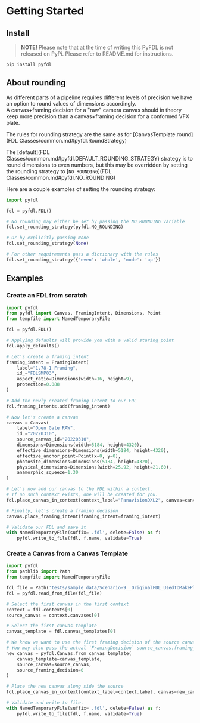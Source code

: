 # Getting Started

## Install
> **NOTE!** Please note that at the time of writing this PyFDL is not released on PyPi. 
> Please refer to README.md for instructions. 
```
pip install pyfdl
```

## About rounding
As different parts of a pipeline requires different levels of precision we have an option to 
round values of dimensions accordingly.  
A canvas+framing decision for a "raw" camera canvas should in theory keep more precision than a 
canvas+framing decision for a conformed VFX plate. 

The rules for rounding strategy are the same as for [CanvasTemplate.round](FDL Classes/common.md#pyfdl.RoundStrategy)


The [default](FDL Classes/common.md#pyfdl.DEFAULT_ROUNDING_STRATEGY) strategy is to round dimensions to 
even numbers, but this may be overridden by setting the rounding strategy to 
[`NO_ROUNDING`](FDL Classes/common.md#pyfdl.NO_ROUNDING)

Here are a couple examples of setting the rounding strategy:
```python
import pyfdl

fdl = pyfdl.FDL()

# No rounding may either be set by passing the NO_ROUNDING variable
fdl.set_rounding_strategy(pyfdl.NO_ROUNDING)

# Or by explicitly passing None
fdl.set_rounding_strategy(None)

# For other requirements pass a dictionary with the rules
fdl.set_rounding_strategy({'even': 'whole', 'mode': 'up'})
```

## Examples
### Create an FDL from scratch

```python
import pyfdl
from pyfdl import Canvas, FramingIntent, Dimensions, Point
from tempfile import NamedTemporaryFile

fdl = pyfdl.FDL()

# Applying defaults will provide you with a valid staring point 
fdl.apply_defaults()

# Let's create a framing intent
framing_intent = FramingIntent(
    label="1.78-1 Framing",
    id_="FDLSMP03",
    aspect_ratio=Dimensions(width=16, height=9),
    protection=0.088
)

# Add the newly created framing intent to our FDL
fdl.framing_intents.add(framing_intent)

# Now let's create a canvas
canvas = Canvas(
    label="Open Gate RAW",
    id_="20220310",
    source_canvas_id="20220310",
    dimensions=Dimensions(width=5184, height=4320),
    effective_dimensions=Dimensions(width=5184, height=4320),
    effective_anchor_point=Point(x=0, y=0),
    photosite_dimensions=Dimensions(5184, height=4320),
    physical_dimensions=Dimensions(width=25.92, height=21.60),
    anamorphic_squeeze=1.30
)

# Let's now add our canvas to the FDL within a context.
# If no such context exists, one will be created for you.
fdl.place_canvas_in_context(context_label="PanavisionDXL2", canvas=canvas)

# Finally, let's create a framing decision
canvas.place_framing_intent(framing_intent=framing_intent)

# Validate our FDL and save it
with NamedTemporaryFile(suffix='.fdl', delete=False) as f:
    pyfdl.write_to_file(fdl, f.name, validate=True)
```

### Create a Canvas from a Canvas Template
```python
import pyfdl
from pathlib import Path
from tempfile import NamedTemporaryFile

fdl_file = Path('tests/sample_data/Scenario-9__OriginalFDL_UsedToMakePlate.fdl')
fdl = pyfdl.read_from_file(fdl_file)

# Select the first canvas in the first context
context = fdl.contexts[0]
source_canvas = context.canvases[0]

# Select the first canvas template
canvas_template = fdl.canvas_templates[0]

# We know we want to use the first framing decision of the source canvas, so we pass index 0
# You may also pass the actual `FramingDecision` source_canvas.framing_decisions[0]
new_canvas = pyfdl.Canvas.from_canvas_template(
    canvas_template=canvas_template,
    source_canvas=source_canvas,
    source_framing_decision=0
)

# Place the new canvas along side the source 
fdl.place_canvas_in_context(context_label=context.label, canvas=new_canvas)

# Validate and write to file.
with NamedTemporaryFile(suffix='.fdl', delete=False) as f:
    pyfdl.write_to_file(fdl, f.name, validate=True)
```
